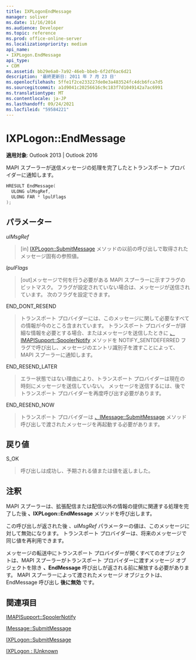 ```yaml
---
title: IXPLogonEndMessage
manager: soliver
ms.date: 11/16/2014
ms.audience: Developer
ms.topic: reference
ms.prod: office-online-server
ms.localizationpriority: medium
api_name:
- IXPLogon.EndMessage
api_type:
- COM
ms.assetid: bb29e6a0-7a92-46eb-bbeb-6f2df6ac6d21
description: '最終更新日: 2011 年 7 月 23 日'
ms.openlocfilehash: 5ffe1f2ce233227de0e3a483524fc4dcb6fca7d5
ms.sourcegitcommit: a1d9041c20256616c9c183f7d1049142a7ac6991
ms.translationtype: MT
ms.contentlocale: ja-JP
ms.lasthandoff: 09/24/2021
ms.locfileid: "59584221"
---
```

# <a name="ixplogonendmessage"></a>IXPLogon::EndMessage

  
  
**適用対象**: Outlook 2013 | Outlook 2016 
  
MAPI スプーラーが送信メッセージの処理を完了したとトランスポート プロバイダーに通知します。
  
```cpp
HRESULT EndMessage(
  ULONG ulMsgRef,
  ULONG FAR * lpulFlags
);
```

## <a name="parameters"></a>パラメーター

 _ulMsgRef_
  
> [in] [IXPLogon::SubmitMessage](ixplogon-submitmessage.md) メソッドの以前の呼び出しで取得されたメッセージ固有の参照値。 
    
 _lpulFlags_
  
> [out]メッセージで何を行う必要がある MAPI スプーラーに示すフラグのビットマスク。 フラグが設定されていない場合は、メッセージが送信されています。 次のフラグを設定できます。
    
END_DONT_RESEND 
  
> トランスポート プロバイダーには、このメッセージに関して必要なすべての情報が今のところ含まれています。 トランスポート プロバイダーが詳細な情報を必要とする場合、またはメッセージを送信したときに [、IMAPISupport::SpoolerNotify](imapisupport-spoolernotify.md) メソッドを NOTIFY_SENTDEFERRED フラグで呼び出し、メッセージのエントリ識別子を渡すことによって、MAPI スプーラーに通知します。 
    
END_RESEND_LATER 
  
> エラー状態ではない理由により、トランスポート プロバイダーは現在の時刻にメッセージを送信していない。 メッセージを送信するには、後でトランスポート プロバイダーを再度呼び出す必要があります。
    
END_RESEND_NOW 
  
> トランスポート プロバイダーは [、IMessage::SubmitMessage](imessage-submitmessage.md) メソッド呼び出しで渡されたメッセージを再起動する必要があります。 
    
## <a name="return-value"></a>戻り値

S_OK 
  
> 呼び出しは成功し、予期される値または値を返しました。
    
## <a name="remarks"></a>注釈

MAPI スプーラーは、拡張配信または配信以外の情報の提供に関連する処理を完了した後 **、IXPLogon::EndMessage** メソッドを呼び出します。 
  
この呼び出しが返された後  _、ulMsgRef_ パラメーターの値は、このメッセージに対して無効になります。 トランスポート プロバイダーは、将来のメッセージで同じ値を再利用できます。 
  
メッセージの転送中にトランスポート プロバイダーが開くすべてのオブジェクトは、MAPI スプーラーがトランスポート プロバイダーに渡すメッセージ オブジェクトを除き **、EndMessage** 呼び出しが返される前に解放する必要があります。 MAPI スプーラーによって渡されたメッセージ オブジェクトは、EndMessage 呼び出し **後に無効** です。 
  
## <a name="see-also"></a>関連項目



[IMAPISupport::SpoolerNotify](imapisupport-spoolernotify.md)
  
[IMessage::SubmitMessage](imessage-submitmessage.md)
  
[IXPLogon::SubmitMessage](ixplogon-submitmessage.md)
  
[IXPLogon : IUnknown](ixplogoniunknown.md)

